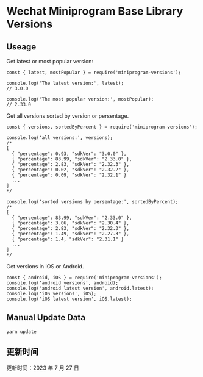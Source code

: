 
# Wechat Miniprogram Base Library Versions

## Useage

Get latest or most popular version:

```;
const { latest, mostPopular } = require('miniprogram-versions');

console.log('The latest version:', latest);
// 3.0.0

console.log('The most popular version:', mostPopular);
// 2.33.0

```

Get all versions sorted by version or persentage.

```
const { versions, sortedByPercent } = require('miniprogram-versions');

console.log('all versions:', versions);
/*
[
  { "percentage": 0.93, "sdkVer": "3.0.0" },
  { "percentage": 83.99, "sdkVer": "2.33.0" },
  { "percentage": 2.83, "sdkVer": "2.32.3" },
  { "percentage": 0.02, "sdkVer": "2.32.2" },
  { "percentage": 0.09, "sdkVer": "2.32.1" }
  ...
]
*/

console.log('sorted versions by persentage:', sortedByPercent);
/*
[
  { "percentage": 83.99, "sdkVer": "2.33.0" },
  { "percentage": 3.06, "sdkVer": "2.30.4" },
  { "percentage": 2.83, "sdkVer": "2.32.3" },
  { "percentage": 1.49, "sdkVer": "2.27.3" },
  { "percentage": 1.4, "sdkVer": "2.31.1" }
  ...
]
*/
```

Get versions in iOS or Android.

```
const { android, iOS } = require('miniprogram-versions');
console.log('android versions', android);
console.log('android latest version', android.latest);
console.log('iOS versions', iOS);
console.log('iOS latest version', iOS.latest);
```

## Manual Update Data

```
yarn update
```

## 更新时间

更新时间：2023 年 7 月 27 日
